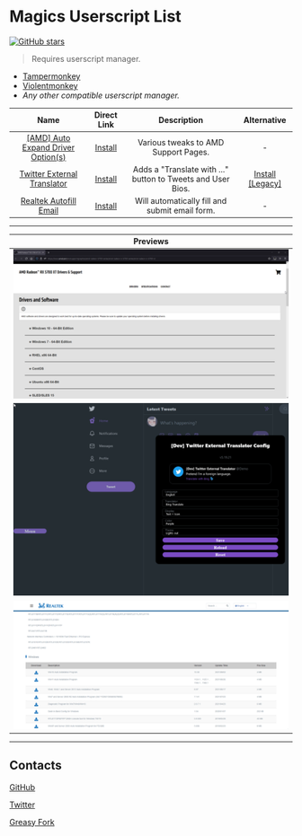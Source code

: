 
# Magics Userscript List

[![GitHub stars](https://img.shields.io/github/stars/magicoflolis/userscriptrepo)](https://github.com/magicoflolis/userscriptrepo/stargazers)

> Requires userscript manager.

* [Tampermonkey](https://www.tampermonkey.net)
* [Violentmonkey](https://violentmonkey.github.io/)
* *Any other compatible userscript manager.*

| Name | Direct Link | Description | Alternative |
|:----------:|:----------:|:----------:|:----------:|
[[AMD] Auto Expand Driver Option(s)](https://github.com/magicoflolis/userscriptrepo/tree/master/AMDAutoOpen#amd-auto-expand) | [Install](https://github.com/magicoflolis/userscriptrepo/raw/master/AMDAutoOpen/AMDAutoOpen.user.js) | Various tweaks to AMD Support Pages. | -
[Twitter External Translator](https://github.com/magicoflolis/userscriptrepo/tree/master/ExternalTranslator#twitter-external-translator) | [Install](https://github.com/magicoflolis/userscriptrepo/raw/master/ExternalTranslator/dist/twittertranslator.user.js) | Adds a "Translate with ..." button to Tweets and User Bios. | [Install [Legacy]](https://github.com/magicoflolis/userscriptrepo/raw/master/ExternalTranslator/dist/twittertranslatorlegacy.user.js)
[Realtek Autofill Email](https://github.com/magicoflolis/userscriptrepo/tree/master/RealtekAutofill#realtek-autofill-email-form) | [Install](https://github.com/magicoflolis/userscriptrepo/raw/master/RealtekAutofill/RealtekAutofill.user.js) | Will automatically fill and submit email form. | -

***

| Previews |
|:----------:|
![[AMD] Auto Expand Driver Option(s) Preview](https://raw.githubusercontent.com/magicoflolis/userscriptrepo/master/assets/AMDAutoOpen.gif) |
![Twitter External Translator Preview](https://raw.githubusercontent.com/magicoflolis/userscriptrepo/master/assets/ExternalTranslator.gif) |
![Realtek Autofill Email Preview](https://raw.githubusercontent.com/magicoflolis/userscriptrepo/master/assets/Realtek.gif) |

***

## Contacts

[GitHub](https://github.com/magicoflolis)

[Twitter](https://twitter.com/for_lollipops)

[Greasy Fork](https://greasyfork.org/users/166061)
